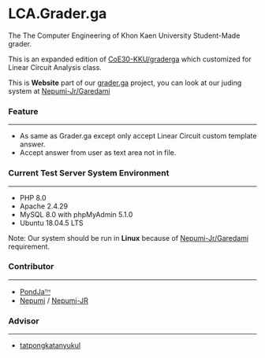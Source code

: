 # LCA.Grader.ga
The The Computer Engineering of Khon Kaen University Student-Made grader.

This is an expanded edition of [CoE30-KKU/graderga](https://github.com/CoE30-KKU/graderga) which customized for Linear Circuit Analysis class.

This is **Website** part of our [grader.ga](https://grader.ga/) project, you can look at our juding system at [Nepumi-Jr/Garedami](https://github.com/Nepumi-Jr/Garedami)

### Feature
---
- As same as Grader.ga except only accept Linear Circuit custom template answer.
- Accept answer from user as text area not in file.


### Current Test Server System Environment
---
- PHP 8.0
- Apache 2.4.29
- MySQL 8.0 with phpMyAdmin 5.1.0
- Ubuntu 18.04.5 LTS

Note: Our system should be run in **Linux** because of [Nepumi-Jr/Garedami](https://github.com/Nepumi-Jr/Garedami) requirement.



### Contributor
---
- [PondJaᵀᴴ](https://github.com/p0ndja/)
- [Nepumi](https://github.com/Nepumi/) / [Nepumi-JR](https://github.com/Nepumi-JR/)


### Advisor
---
- [tatpongkatanyukul](https://github.com/tatpongkatanyukul/)